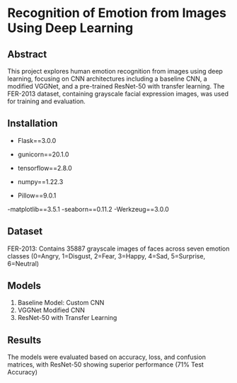 # Recognition of Emotion from Images Using Deep Learning

## Abstract
This project explores human emotion recognition from images using deep learning, focusing on CNN architectures including a baseline CNN, a modified VGGNet, and a pre-trained ResNet-50 with transfer learning. The FER-2013 dataset, containing grayscale facial expression images, was used for training and evaluation.

## Installation
- Flask==3.0.0

- gunicorn==20.1.0

- tensorflow==2.8.0

- numpy==1.22.3

- Pillow==9.0.1

-matplotlib==3.5.1
-seaborn==0.11.2
-Werkzeug==3.0.0

## Dataset
FER-2013: Contains 35887 grayscale images of faces across seven emotion classes (0=Angry, 1=Disgust, 2=Fear, 3=Happy, 4=Sad, 5=Surprise, 6=Neutral)

## Models
1. Baseline Model: Custom CNN
2. VGGNet Modified CNN
3. ResNet-50 with Transfer Learning

## Results
The models were evaluated based on accuracy, loss, and confusion matrices, with ResNet-50 showing superior performance (71% Test Accuracy)
